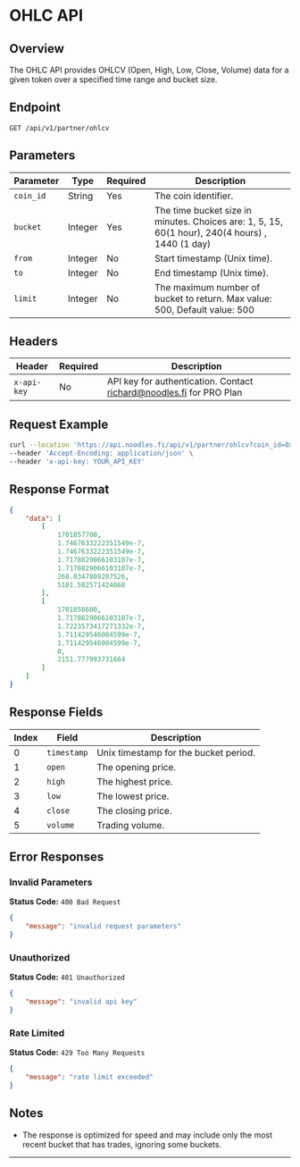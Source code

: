 # OHLC API

## Overview
The OHLC API provides OHLCV (Open, High, Low, Close, Volume) data for a given token over a specified time range and bucket size.

## Endpoint
```
GET /api/v1/partner/ohlcv
```

## Parameters
| Parameter  |  Type   | Required | Description | 
|------------|---------|----------|-------------|
| `coin_id`  | String  | Yes | The coin identifier. |
| `bucket`   | Integer | Yes | The time bucket size in minutes. Choices are:  1, 5, 15, 60(1 hour), 240(4 hours) , 1440 (1 day) |
| `from`     | Integer | No  | Start timestamp (Unix time). |
| `to`       | Integer | No  | End timestamp (Unix time). |
| `limit`    | Integer | No  | The maximum number of bucket to return. Max value: 500, Default value: 500 |

## Headers

| Header        | Required | Description |
|---------------|----------|-------------|
| `x-api-key`   | No     | API key for authentication. Contact richard@noodles.fi for PRO Plan |

## Request Example
```sh
curl --location 'https://api.noodles.fi/api/v1/partner/ohlcv?coin_id=0x027792d9fed7f9844eb4839566001bb6f6cb4804f66aa2da6fe1ee242d896881%3A%3Acoin%3A%3ACOIN&bucket=15&to=1741513193&limit=329' \
--header 'Accept-Encoding: application/json' \
--header 'x-api-key: YOUR_API_KEY'
```

## Response Format
```json
{
    "data": [
        [
            1701857700,
            1.7467633222351549e-7,
            1.7467633222351549e-7,
            1.7178829066103107e-7,
            1.7178829066103107e-7,
            268.0347809207526,
            5101.582571424068
        ],
        [
            1701858600,
            1.7178829066103107e-7,
            1.7223573417271332e-7,
            1.711429546004599e-7,
            1.711429546004599e-7,
            0,
            2151.777993731664
        ]
    ]
}
```

## Response Fields

| Index | Field     | Description |
|-------|----------|-------------|
| 0     | `timestamp` | Unix timestamp for the bucket period. |
| 1     | `open`       | The opening price. |
| 2     | `high`       | The highest price. |
| 3     | `low`        | The lowest price.  |
| 4     | `close`      | The closing price. |
| 5     | `volume`   | Trading volume. |


## Error Responses

### Invalid Parameters
**Status Code:** `400 Bad Request`
```json
{
    "message": "invalid request parameters"
}
```

### Unauthorized
**Status Code:** `401 Unauthorized`
```json
{
    "message": "invalid api key"
}
```

### Rate Limited
**Status Code:** `429 Too Many Requests`
```json
{
    "message": "rate limit exceeded"
}
```

## Notes
- The response is optimized for speed and may include only the most recent bucket that has trades, ignoring some buckets.
---


